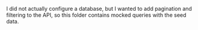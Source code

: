 I did not actually configure a database, but I wanted to add pagination and filtering to the API, so this folder contains mocked queries with the seed data.